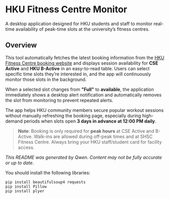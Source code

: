 # HKU Fitness Centre Monitor

A desktop application designed for HKU students and staff to monitor real-time availability of peak-time slots at the university’s fitness centres.

## Overview

This tool automatically fetches the latest booking information from the [HKU Fitness Centre booking website](https://fcbooking.cse.hku.hk/) and displays session availability for **CSE Active** and **HKU B-Active** in an easy-to-read table. Users can select specific time slots they’re interested in, and the app will continuously monitor those slots in the background.

When a selected slot changes from **"Full"** to **available**, the application immediately shows a desktop alert notification and automatically removes the slot from monitoring to prevent repeated alerts.

The app helps HKU community members secure popular workout sessions without manually refreshing the booking page, especially during high-demand periods when slots open **3 days in advance at 12:00 PM daily**.

> **Note**: Booking is only required for **peak hours** at CSE Active and B-Active. Walk-ins are allowed during off-peak times and at SHSC Fitness Centre. Always bring your HKU staff/student card for facility access.

*This README was generated by Qwen. Content may not be fully accurate or up to date.*

You should install the following libraries:
```
pip install beautifulsoup4 requests
pip install Pillow
pip install plyer
```
